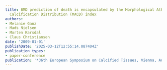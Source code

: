 ```yaml
---
title: BMD prediction of death is encapsulated by the Morphological Atherosclerosis
  Calcification Distribution (MACD) index
authors:
- Melanie Ganz
- Mads Nielsen
- Morten Karsdal
- Claus Christiansen
date: '2009-01-01'
publishDate: '2025-03-12T12:55:14.087404Z'
publication_types:
- paper-conference
publication: '*36th European Symposium on Calcified Tissues, Vienna, Austria*'
---
```

